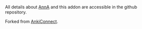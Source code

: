 All details about [AnnA](https://github.com/thiswillbeyourgithub/AnnA_Anki_neuronal_Appendix) and this addon are accessible in the github repository.

Forked from [AnkiConnect](https://foosoft.net/projects/anki-connect/).

